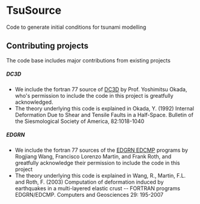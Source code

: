 TsuSource
=========

Code to generate initial conditions for tsunami modelling


Contributing projects
---------------------

The code base includes major contributions from existing projects

##### DC3D
* We include the fortran 77 source of [DC3D] by Prof.  Yoshimitsu Okada, who's permission to include the code in this project is greatfully acknowledged.
* The theory underlying this code is explained in Okada, Y. (1992) Internal Deformation Due to Shear and Tensile Faults in a Half-Space. Bulletin of the Siesmological Society of America, 82:1018-1040

##### EDGRN
* We include the fortran 77 sources of the [EDGRN EDCMP] programs by Rogjiang Wang, Francisco Lorenzo Martin, and Frank Roth, and greatfully acknowledge their permission to include the code in this project
* The theory underlying this code is explained in Wang, R., Martin, F.L. and Roth, F. (2003) Computation of deformation induced by earthquakes in a multi-layered elastic crust -- FORTRAN programs EDGRN/EDCMP. Computers and Geosciences 29: 195-2007


[DC3D]: http://www.bosai.go.jp/study/application/dc3d/DC3Dhtml_E.html
[EDGRN EDCMP]: ftp://ftp.gfz-potsdam.de/pub/home/turk/wang/edgrn+edcmp-code+input.zip
